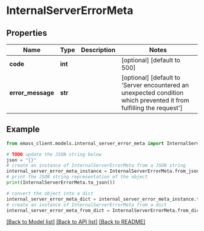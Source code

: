 # InternalServerErrorMeta


## Properties

Name | Type | Description | Notes
------------ | ------------- | ------------- | -------------
**code** | **int** |  | [optional] [default to 500]
**error_message** | **str** |  | [optional] [default to 'Server encountered an unexpected condition which prevented it from fulfilling the request']

## Example

```python
from emass_client.models.internal_server_error_meta import InternalServerErrorMeta

# TODO update the JSON string below
json = "{}"
# create an instance of InternalServerErrorMeta from a JSON string
internal_server_error_meta_instance = InternalServerErrorMeta.from_json(json)
# print the JSON string representation of the object
print(InternalServerErrorMeta.to_json())

# convert the object into a dict
internal_server_error_meta_dict = internal_server_error_meta_instance.to_dict()
# create an instance of InternalServerErrorMeta from a dict
internal_server_error_meta_from_dict = InternalServerErrorMeta.from_dict(internal_server_error_meta_dict)
```
[[Back to Model list]](../README.md#documentation-for-models) [[Back to API list]](../README.md#documentation-for-api-endpoints) [[Back to README]](../README.md)


